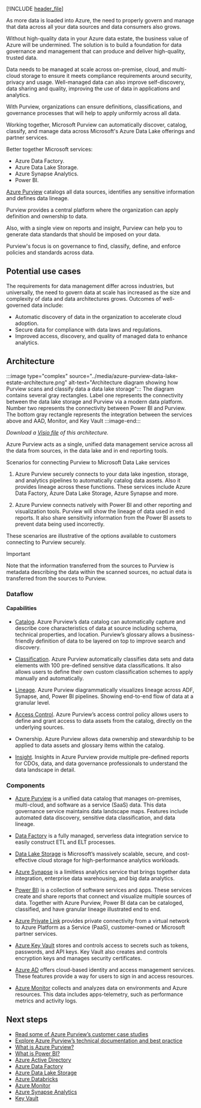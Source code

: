 [!INCLUDE [header_file](../../../includes/sol-idea-header.md)]

As more data is loaded into Azure, the need to properly govern and manage that data across all your data sources and data consumers also grows.

Without high-quality data in your Azure data estate, the business value of Azure will be undermined. The solution is to build a foundation for data governance and management that can produce and deliver high-quality, trusted data.

Data needs to be managed at scale across on-premise, cloud, and multi-cloud storage to ensure it meets compliance requirements around security, privacy and usage. Well-managed data can also improve self-discovery, data sharing and quality, improving the use of data in applications and analytics.

With Purview, organizations can ensure definitions, classifications, and governance processes that will help to apply uniformly across all data.

Working together, Microsoft Purview can automatically discover, catalog, classify, and manage data across Microsoft's Azure Data Lake offerings and partner services.

Better together Microsoft services:

- Azure Data Factory.
- Azure Data Lake Storage.
- Azure Synapse Analytics.
- Power BI.

[Azure Purview](https://docs.microsoft.com/azure/purview/overview) catalogs all data sources, identifies any sensitive information and defines data lineage.

Purview provides a central platform where the organization can apply definition and ownership to data.

Also, with a single view on reports and insight, Purview can help you to generate data standards that should be imposed on your data.

Purview's focus is on governance to find, classify, define, and enforce policies and standards across data.

## Potential use cases

The requirements for data management differ across industries, but universally, the need to govern data at scale has increased as the size and complexity of data and data architectures grows. Outcomes of well-governed data include:

- Automatic discovery of data in the organization to accelerate cloud adoption.
- Secure data for compliance with data laws and regulations.
- Improved access, discovery, and quality of managed data to enhance analytics.

## Architecture

:::image type="complex" source="../media/azure-purview-data-lake-estate-architecture.png" alt-text="Architecture diagram showing how Purview scans and classify data a data lake storage":::
 The diagram contains several gray rectangles. Label one represents the connectivity between the data lake storage and Purview via a modern data platform. Number two represents the connectivity between Power BI and Purview. The bottom gray rectangle represents the integration between the services above and AAD, Monitor, and Key Vault
:::image-end:::

_Download a [Visio file](https://arch-center.azureedge.net/[filename].vsdx) of this architecture._

Azure Purview acts as a single, unified data management service across all the data from sources, in the data lake and in end reporting tools.

Scenarios for connecting Purview to Microsoft Data Lake services

1. Azure Purview securely connects to your data lake ingestion, storage, and analytics pipelines to automatically catalog data assets. Also it provides lineage across these functions.
These services include Azure Data Factory, Azure Data Lake Storage, Azure Synapse and more.

2. Azure Purview connects natively with Power BI and other reporting and visualization tools. Purview will show the lineage of data used in end reports. It also share sensitivity information from the Power BI assets to prevent data being used incorrectly.

These scenarios are illustrative of the options available to customers connecting to Purview securely.

> [!IMPORTANT]
> Note that the information transferred from the sources to Purview is metadata describing the data within the scanned sources, no actual data is transferred from the sources to Purview.

### Dataflow

#### Capabilities

- [Catalog](https://docs.microsoft.com/azure/purview/overview#data-catalog). Azure Purview’s data catalog can automatically capture and describe core characteristics of data at source including schema, technical properties, and location. Purview’s glossary allows a business-friendly definition of data to be layered on top to improve search and discovery.

- [Classification](https://docs.microsoft.com/azure/purview/concept-best-practices-classification). Azure Purview automatically classifies data sets and data elements with 100 pre-defined sensitive data classifications. It also allows users to define their own custom classification schemes to apply manually and automatically.

- [Lineage](https://docs.microsoft.com/azure/purview/concept-best-practices-lineage-azure-data-factory). Azure Purview diagrammatically visualizes lineage across ADF, Synapse, and, Power BI pipelines. Showing end-to-end flow of data at a granular level.

- [Access Control](https://docs.microsoft.com/azure/purview/how-to-access-policies-storage). Azure Purview’s access control policy allows users to define and grant access to data assets from the catalog, directly on the underlying sources.

- Ownership. Azure Purview allows data ownership and stewardship to be applied to data assets and glossary items within the catalog.

- [Insight](https://docs.microsoft.com/azure/purview/concept-insights). Insights in Azure Purview provide multiple pre-defined reports for CDOs, data, and data governance professionals to understand the data landscape in detail.

### Components

- [Azure Purview](https://azure.microsoft.com/services/purview/) is a unified data catalog that manages on-premises, multi-cloud, and software as a service (SaaS) data. This data governance service maintains data landscape maps. Features include automated data discovery, sensitive data classification, and data lineage.

- [Data Factory](https://azure.microsoft.com/services/data-factory/) is a fully managed, serverless data integration service to easily construct ETL and ELT processes.

- [Data Lake Storage](https://azure.microsoft.com/services/storage/data-lake-storage/) is Microsoft’s massively scalable, secure, and cost-effective cloud storage for high-performance analytics workloads.

- [Azure Synapse](https://azure.microsoft.com/services/synapse-analytics/) is a limitless analytics service that brings together data integration, enterprise data warehousing, and big data analytics.

- [Power BI](https://powerbi.microsoft.com/what-is-power-bi/)) is a collection of software services and apps. These services create and share reports that connect and visualize multiple sources of data. Together with Azure Purview, Power BI data can be cataloged, classified, and have granular lineage illustrated end to end.

- [Azure Private Link](https://azure.microsoft.com/services/private-link/) provides private connectivity from a virtual network to Azure Platform as a Service (PaaS), customer-owned or Microsoft partner services.

- [Azure Key Vault](https://azure.microsoft.com/services/key-vault/) stores and controls access to secrets such as tokens, passwords, and API keys. Key Vault also creates and controls encryption keys and manages security certificates.

- [Azure AD](https://azure.microsoft.com/services/active-directory/) offers cloud-based identity and access management services. These features provide a way for users to sign in and access resources.

- [Azure Monitor](https://azure.microsoft.com/services/monitor/) collects and analyzes data on environments and Azure resources. This data includes apps-telemetry, such as performance metrics and activity logs.

## Next steps

- [Read some of Azure Purview’s customer case studies](https://customers.microsoft.com/en-us/search?sq=%22Azure%20Purview%22&ff=&p=0&so=story_publish_date%20desc)
- [Explore Azure Purview’s technical documentation and best practice](https://docs.microsoft.com/azure/purview/concept-best-practices-accounts)
- [What is Azure Purview?](https://docs.microsoft.com/azure/purview/overview)
- [What is Power BI?](https://powerbi.microsoft.com/what-is-power-bi/)
- [Azure Active Directory](https://azure.microsoft.com/services/active-directory/)
- [Azure Data Factory](https://azure.microsoft.com/services/data-factory/)
- [Azure Data Lake Storage](https://azure.microsoft.com/services/storage/data-lake-storage)
- [Azure Databricks](https://azure.microsoft.com/services/databricks/)
- [Azure Monitor](https://azure.microsoft.com/services/monitor/)
- [Azure Synapse Analytics](https://azure.microsoft.com/services/synapse-analytics/)
- [Key Vault](https://azure.microsoft.com/services/key-vault/)
